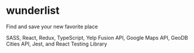 # wunderlist

Find and save your new favorite place

SASS, React, Redux, TypeScript, Yelp Fusion API, Google Maps API, GeoDB Cities API, Jest, and React Testing Library
